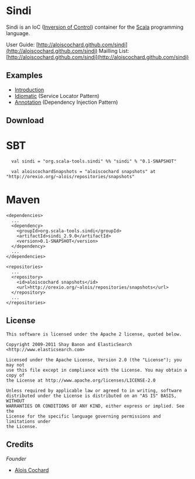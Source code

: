 # Sindi

Sindi is an IoC ([Inversion of Control](http://martinfowler.com/articles/injection.html)) container for the [Scala](http://www.scala-lang.org) programming language.

User Guide: [http://aloiscochard.github.com/sindi](http://aloiscochard.github.com/sindi)
Mailling List: [http://aloiscochard.github.com/sindi](http://aloiscochard.github.com/sindi)

## Examples

  * [Introduction](http://github.com/aloiscochard/sindi/blob/master/src/test/scala/sindi/examples/0_Introduction.scala)
  * [Idiomatic](http://github.com/aloiscochard/sindi/blob/master/src/test/scala/sindi/examples/1_Basic.scala) (Service Locator Pattern)
  * [Annotation](http://github.com/aloiscochard/sindi/blob/master/src/test/scala/sindi/examples/2_Annotation.scala) (Dependency Injection Pattern)

## Download

# SBT

      val sindi = "org.scala-tools.sindi" %% "sindi" % "0.1-SNAPSHOT"

      val aloiscochardSnapshots = "aloiscochard snapshots" at "http://orexio.org/~alois/repositories/snapshots" 

# Maven

    <dependencies>
      ...
      <dependency>
        <groupId>org.scala-tools.sindi</groupId>
        <artifactId>sindi_2.9.0</artifactId>
        <version>0.1-SNAPSHOT</version>
      </dependency>
      ...
    </dependencies>

    <repositories>
      ...
      <repository>
        <id>aloiscochard snapshots</id>
        <url>http://orexio.org/~alois/repositories/snapshots</url>
      </repository>
      ...
    </repositories>

## License

    This software is licensed under the Apache 2 license, quoted below.

    Copyright 2009-2011 Shay Banon and ElasticSearch <http://www.elasticsearch.com>

    Licensed under the Apache License, Version 2.0 (the "License"); you may not
    use this file except in compliance with the License. You may obtain a copy of
    the License at http://www.apache.org/licenses/LICENSE-2.0

    Unless required by applicable law or agreed to in writing, software
    distributed under the License is distributed on an "AS IS" BASIS, WITHOUT
    WARRANTIES OR CONDITIONS OF ANY KIND, either express or implied. See the
    License for the specific language governing permissions and limitations under
    the License.

## Credits
*Founder*
* [Alois Cochard](http://aloiscochard.blogspot.com)
